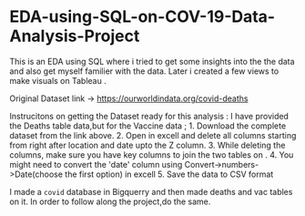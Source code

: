 # EDA-using-SQL-on-COV-19-Data-Analysis-Project

This is an EDA using SQL where i tried to get some insights into the the data and also get myself familier with the data.
Later i created a few views to make visuals on Tableau .


Original Dataset link  -> https://ourworldindata.org/covid-deaths

Instrucitons on getting the Dataset ready for this analysis : 
    I have provided the Deaths table data,but for the Vaccine data ;
      1. Download the complete dataset from the link above.
      2. Open in excell and delete all columns starting from right after location and date upto the Z column.
      3. While deleting the columns, make sure you have key columns to join the two tables on .
      4. You might need to convert the 'date' column using Convert->numbers->Date(choose the first option) in excell 
      5. Save the data to CSV format 
      
I made a `covid` database in Bigquerry and then made deaths and vac tables on it. In order to follow along the project,do the same.

    
 
